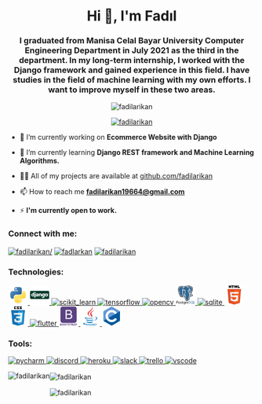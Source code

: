 <h1 align="center">Hi 👋, I'm Fadıl</h1>
<h3 align="center">I graduated from Manisa Celal Bayar University Computer Engineering Department in July 2021 as the third in the department. In my long-term internship, I worked with the Django framework and gained experience in this field. I have studies in the field of machine learning with my own efforts. I want to improve myself in these two areas.</h3>

<p align="center"> <img src="https://komarev.com/ghpvc/?username=fadilarikan&label=Profile%20views&color=0e75b6&style=flat" alt="fadilarikan" /> </p>

<p align="center"> <a href="https://github.com/ryo-ma/github-profile-trophy"><img src="https://github-profile-trophy.vercel.app/?username=fadilarikan" alt="fadilarikan" /></a> </p>

- 🔭 I’m currently working on **Ecommerce Website with Django**

- 🌱 I’m currently learning **Django REST framework and Machine Learning Algorithms.**

- 👨‍💻 All of my projects are available at [github.com/fadilarikan](github.com/fadilarikan)

- 📫 How to reach me **fadilarikan19664@gmail.com**

- ⚡ **I'm currently open to work.**

<h3 align="left">Connect with me:</h3>
<p align="left">
<a href="https://linkedin.com/in/fadilarikan/" target="blank"><img align="center" src="https://raw.githubusercontent.com/rahuldkjain/github-profile-readme-generator/master/src/images/icons/Social/linked-in-alt.svg" alt="fadilarikan/" height="30" width="40" /></a>
<a href="https://kaggle.com/fadlarkan" target="blank"><img align="center" src="https://raw.githubusercontent.com/rahuldkjain/github-profile-readme-generator/master/src/images/icons/Social/kaggle.svg" alt="fadlarkan" height="30" width="40" /></a>
<a href="https://www.hackerrank.com/fadilarikan" target="blank"><img align="center" src="https://raw.githubusercontent.com/rahuldkjain/github-profile-readme-generator/master/src/images/icons/Social/hackerrank.svg" alt="fadilarikan" height="30" width="40" /></a>
</p>

<h3 align="left">Technologies:</h3>
<p align="left">
<a href="https://www.python.org" target="_blank"> <img src="https://raw.githubusercontent.com/devicons/devicon/master/icons/python/python-original.svg" alt="python" width="40" height="40"/> </a>
<a href="https://www.djangoproject.com/" target="_blank"> <img src="https://raw.githubusercontent.com/devicons/devicon/master/icons/django/django-original.svg" alt="django" width="40" height="40"/> </a>
<a href="https://scikit-learn.org/" target="_blank"> <img src="https://upload.wikimedia.org/wikipedia/commons/0/05/Scikit_learn_logo_small.svg" alt="scikit_learn" width="40" height="40"/> </a>
<a href="https://www.tensorflow.org" target="_blank"> <img src="https://www.vectorlogo.zone/logos/tensorflow/tensorflow-icon.svg" alt="tensorflow" width="40" height="40"/> </a>
<a href="https://opencv.org/" target="_blank"> <img src="https://www.vectorlogo.zone/logos/opencv/opencv-icon.svg" alt="opencv" width="40" height="40"/> </a> 
<a href="https://www.postgresql.org" target="_blank"> <img src="https://raw.githubusercontent.com/devicons/devicon/master/icons/postgresql/postgresql-original-wordmark.svg" alt="postgresql" width="40" height="40"/> </a>
<a href="https://www.sqlite.org/" target="_blank"> <img src="https://www.vectorlogo.zone/logos/sqlite/sqlite-icon.svg" alt="sqlite" width="40" height="40"/> </a>
<a href="https://www.w3.org/html/" target="_blank"> <img src="https://raw.githubusercontent.com/devicons/devicon/master/icons/html5/html5-original-wordmark.svg" alt="html5" width="40" height="40"/> </a> 
<a href="https://www.w3schools.com/css/" target="_blank"> <img src="https://raw.githubusercontent.com/devicons/devicon/master/icons/css3/css3-original-wordmark.svg" alt="css3" width="40" height="40"/> </a>
<a href="https://flutter.dev" target="_blank"> <img src="https://www.vectorlogo.zone/logos/flutterio/flutterio-icon.svg" alt="flutter" width="40" height="40"/> </a> 
<a href="https://getbootstrap.com" target="_blank"> <img src="https://raw.githubusercontent.com/devicons/devicon/master/icons/bootstrap/bootstrap-plain-wordmark.svg" alt="bootstrap" width="40" height="40"/> </a>
<a href="https://www.java.com" target="_blank"> <img src="https://raw.githubusercontent.com/devicons/devicon/master/icons/java/java-original.svg" alt="java" width="40" height="40"/> </a> 
<a href="https://www.cprogramming.com/" target="_blank"> <img src="https://raw.githubusercontent.com/devicons/devicon/master/icons/c/c-original.svg" alt="c" width="40" height="40"/> </a> 
</p>

<h3 align="left">Tools:</h3>
<a href="https://www.jetbrains.com/pycharm/" target="_blank"> <img src="https://e7.pngegg.com/pngimages/211/917/png-clipart-pycharm-integrated-development-environment-jetbrains-intellij-idea-python-others-miscellaneous-angle.png" alt="pycharm" width="30" height="30"/> </a> 
<a href="https://discord.com/" target="_blank"> <img src="https://cdn4.iconfinder.com/data/icons/logos-and-brands/512/91_Discord_logo_logos-512.png" alt="discord" width="30" height="30"/> </a>
<a href="https://heroku.com" target="_blank"> <img src="https://www.vectorlogo.zone/logos/heroku/heroku-icon.svg" alt="heroku" width="30" height="30"/> </a> 
<a href="https://slack.com/intl/en-tr/" target="_blank"> <img src="https://cdn.brandfolder.io/5H442O3W/as/pl546j-7le8zk-4nzzs1/Slack_Mark_Web.png" alt="slack" width="37" height="37"/> </a>
<a href="https://trello.com/en" target="_blank"> <img src="https://cdn.iconscout.com/icon/free/png-512/trello-6-569395.png" alt="trello" width="30" height="30"/> </a>
<a href="https://code.visualstudio.com/" target="_blank"> <img src="https://upload.wikimedia.org/wikipedia/commons/thumb/9/9a/Visual_Studio_Code_1.35_icon.svg/1024px-Visual_Studio_Code_1.35_icon.svg.png" alt="vscode" width="30" height="30"/> </a>


<p>
  <img align="left" src="https://github-readme-stats.vercel.app/api/top-langs?username=fadilarikan&show_icons=true&true&theme=radical&locale=en&layout=compact" alt="fadilarikan" height="200" />
  <img align="center" src="https://github-readme-stats.vercel.app/api?username=fadilarikan&show_icons=true&theme=dark&locale=en" alt="fadilarikan" height="200" />
</p>

<p><img align="center" src="https://github-readme-streak-stats.herokuapp.com/?user=fadilarikan&show_icons=true&theme=dark&locale=en" alt="fadilarikan" /></p>
